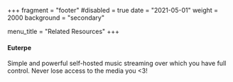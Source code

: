 +++
fragment = "footer"
#disabled = true
date = "2021-05-01"
weight = 2000
background = "secondary"

menu_title = "Related Resources"
+++

#### Euterpe

Simple and powerful self-hosted music streaming
over which you have full control. Never lose access
to the media you <3!
